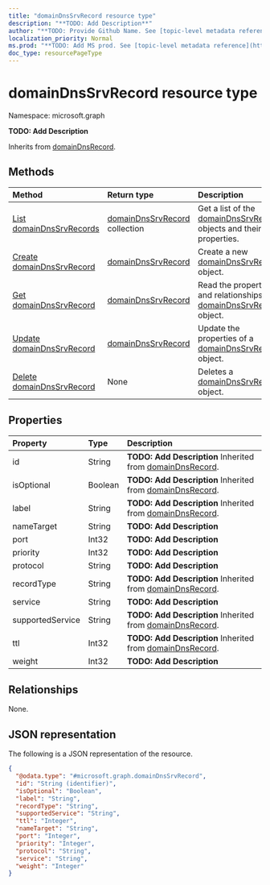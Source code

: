```yaml
---
title: "domainDnsSrvRecord resource type"
description: "**TODO: Add Description**"
author: "**TODO: Provide Github Name. See [topic-level metadata reference](https://msgo.azurewebsites.net/add/document/guidelines/metadata.html#topic-level-metadata)**"
localization_priority: Normal
ms.prod: "**TODO: Add MS prod. See [topic-level metadata reference](https://msgo.azurewebsites.net/add/document/guidelines/metadata.html#topic-level-metadata)**"
doc_type: resourcePageType
---
```


# domainDnsSrvRecord resource type

Namespace: microsoft.graph



**TODO: Add Description**


Inherits from [domainDnsRecord](../resources/domaindnsrecord.md).

## Methods
|Method|Return type|Description|
|:---|:---|:---|
|[List domainDnsSrvRecords](../api/domaindnssrvrecord-list.md)|[domainDnsSrvRecord](../resources/domaindnssrvrecord.md) collection|Get a list of the [domainDnsSrvRecord](../resources/domaindnssrvrecord.md) objects and their properties.|
|[Create domainDnsSrvRecord](../api/domaindnssrvrecord-create.md)|[domainDnsSrvRecord](../resources/domaindnssrvrecord.md)|Create a new [domainDnsSrvRecord](../resources/domaindnssrvrecord.md) object.|
|[Get domainDnsSrvRecord](../api/domaindnssrvrecord-get.md)|[domainDnsSrvRecord](../resources/domaindnssrvrecord.md)|Read the properties and relationships of a [domainDnsSrvRecord](../resources/domaindnssrvrecord.md) object.|
|[Update domainDnsSrvRecord](../api/domaindnssrvrecord-update.md)|[domainDnsSrvRecord](../resources/domaindnssrvrecord.md)|Update the properties of a [domainDnsSrvRecord](../resources/domaindnssrvrecord.md) object.|
|[Delete domainDnsSrvRecord](../api/domaindnssrvrecord-delete.md)|None|Deletes a [domainDnsSrvRecord](../resources/domaindnssrvrecord.md) object.|

## Properties
|Property|Type|Description|
|:---|:---|:---|
|id|String|**TODO: Add Description** Inherited from [domainDnsRecord](../resources/domaindnsrecord.md).|
|isOptional|Boolean|**TODO: Add Description** Inherited from [domainDnsRecord](../resources/domaindnsrecord.md).|
|label|String|**TODO: Add Description** Inherited from [domainDnsRecord](../resources/domaindnsrecord.md).|
|nameTarget|String|**TODO: Add Description**|
|port|Int32|**TODO: Add Description**|
|priority|Int32|**TODO: Add Description**|
|protocol|String|**TODO: Add Description**|
|recordType|String|**TODO: Add Description** Inherited from [domainDnsRecord](../resources/domaindnsrecord.md).|
|service|String|**TODO: Add Description**|
|supportedService|String|**TODO: Add Description** Inherited from [domainDnsRecord](../resources/domaindnsrecord.md).|
|ttl|Int32|**TODO: Add Description** Inherited from [domainDnsRecord](../resources/domaindnsrecord.md).|
|weight|Int32|**TODO: Add Description**|

## Relationships
None.

## JSON representation
The following is a JSON representation of the resource.
<!-- {
  "blockType": "resource",
  "keyProperty": "id",
  "@odata.type": "microsoft.graph.domainDnsSrvRecord",
  "baseType": "Microsoft.DirectoryServices.domainDnsRecord",
  "openType": false
}
-->
``` json
{
  "@odata.type": "#microsoft.graph.domainDnsSrvRecord",
  "id": "String (identifier)",
  "isOptional": "Boolean",
  "label": "String",
  "recordType": "String",
  "supportedService": "String",
  "ttl": "Integer",
  "nameTarget": "String",
  "port": "Integer",
  "priority": "Integer",
  "protocol": "String",
  "service": "String",
  "weight": "Integer"
}
```

